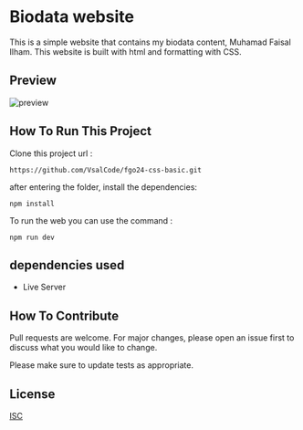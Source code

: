 # Biodata website 

This is a simple website that contains my biodata content, Muhamad Faisal Ilham. This website is built with html and formatting with CSS.

## Preview

![preview](/fgo24-HTML-basic/pages/Images/image.png)

## How To Run This Project

Clone this project url :

``` https://github.com/VsalCode/fgo24-css-basic.git ```

after entering the folder, install the dependencies:

```npm install```

To run the web you can use the command :

```npm run dev```

##  dependencies used
- Live Server


## How To Contribute

Pull requests are welcome. For major changes, please open an issue first
to discuss what you would like to change.

Please make sure to update tests as appropriate.

## License

[ISC](https://opensource.org/license/isc-license-txt)